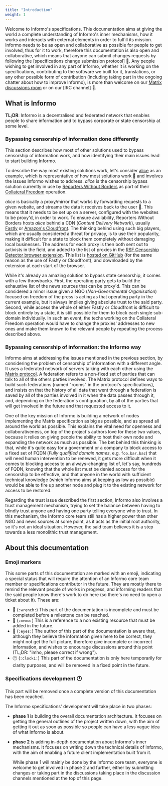 ```yaml
---
title: "Introduction"
weight: 1
---
```


Welcome to Informo's specifications. This documentation aims at giving the world a complete understanding of Informo's inner mechanisms, how it works and interacts with external elements in order to fulfill its mission. Informo needs to be as open and collaborative as possible for people to get involved, thus for it to work, therefore this documentation is also open and collaborative, which means that anyone can submit changes requests by following the [specifications change submission protocol] 📝. Any people wishing to get involved in any part of Informo, whether it is working on the specifications, contributing to the software we built for it, translations, or any other possible form of contribution (including taking part in the ongoing chatter about how to improve Informo), is more than welcome on our [Matrix discussions room](https://matrix.to/#/!LppXGlMuWgaYNuljUr:weu.informo.network) or on our [IRC channel] 📝.

## What is Informo

**TL;DR**: Informo is a decentralised and federated network that enables people to share information and to bypass corporate or state censorship at some level.

### Bypassing censorship of information done differently

This section describes how most of other solutions used to bypass censorship of information work, and how identifying their main issues lead to start building Informo.

To describe the way most existing solutions work, let's consider [alice](https://github.com/NInfolab/alice) as an example, which is representative of how most solutions work 👀 and involves the issues Informo wishes to address. *alice* is the censorship bypass solution currently in use by [Reporters Without Borders](https://rsf.org/en/) as part of their [Collateral Freedom](https://rsf.org/en/collateral-freedom) operation.

*alice* is basically a proxy/mirror that works by forwarding requests to a given website, and streams the data it receives back to the user 👀. This means that it needs to be set up on a server, configured with the websites to be proxy'd, in order to work. To ensure availability, Reporters Without Borders hosts *alice* behind a CDN (*Content Delivery Network*), usually [Fastly](https://www.fastly.com/) or [Amazon's Cloudfront](https://aws.amazon.com/fr/cloudfront/). The thinking behind using such big players, which are usually considered a threat for privacy, is to use their popularity, making it difficult for a state to block them completely without damaging local businesses. The address for each proxy is then both sent out to activists in the field, and added to the list of proxies in the [RSF Censorship Detector browser extension](https://addons.mozilla.org/en-US/firefox/addon/rsf-censorship-detector/). This list is [hosted on GitHub](https://github.com/RSF-RWB/collateralfreedom/blob/master/sites.json) (for the same reason as the use of Fastly or Cloudfront), and downloaded by the extension at each start of the browser.

While it's already an amazing solution to bypass state censorship, it comes with a few throwbacks. First, the operating party gets to build the exhaustive list of the news sources that can be proxy'd. This can be considered a minor issue given a NGO (*Non-Governmental Organisation*) focused on freedom of the press is acting as that operating party in the current example, but it always implies giving absolute trust to the said party. Second, while access the whole of either Fastly or Cloudfront is difficult to block entirely by a state, it is still possible for them to block each single sub-domain individually. In such an event, the techs working on the Collateral Freedom operation would have to change the proxies' addresses to new ones and make them known to the relevant people by repeating the process described above.

### Bypassing censorship of information: the Informo way

Informo aims at addressing the issues mentioned in the previous section, by considering the problem of censorship of information with a different angle. It uses a federated network of servers talking with each other using the [Matrix protocol](https://matrix.org/). A federation refers to a non-fixed set of parties that can talk to all of the others parties involved. The Matrix protocol defines ways to build such federations (named "rooms" in the protocol's specifications), and insists on that the history of all data that went through a federation is saved by all of the parties involved in it when the data passes through it, and, depending on the federation's configuration, by all of the parties that will get involved in the future and that requested access to it.

One of the key mission of Informo is building a network of nodes implementing the Matrix specification as big as possible, and as spread all around the world as possible. This explains the vital need for openness and collaborativeness, on top of the project's authors love for these two values, because it relies on giving people the ability to host their own node and expanding the network as much as possible. The bet behind this thinking is that, while it's quite easy for a government or a company to block access to a fixed set of FQDN (*Fully qualified domain names*, e.g. `foo.bar.baz`) that will need human intervention to be renewed, it gets more difficult when it comes to blocking access to an always-changing list of, let's say, hundreds of FQDN, knowing that the whole list must be denied access for the censorship to be effective, and that anyone in the world with sufficient technical knowledge (which Informo aims at keeping as low as possible) would be able to fire up another node and plug it to the existing network for access to be restored.

Regarding the trust issue described the first section, Informo also involves a trust management mechanism, trying to set the balance between having to blindly trust anyone and having one party telling everyone who to trust. In this mechanism, the Informo core team still has a higher power than other NGO and news sources at some point, as it acts as the initial root authority, so it's not an ideal situation. However, the said team believes it is a step towards a less monolithic trust management.

## About this documentation

### Emoji markers

This some parts of this documentation are marked with an emoji, indicating a special status that will require the attention of an Informo core team member or specifications contributor in the future. They are mostly there to remind the relevant people of works in progress, and informing readers that the said people know there's work to do here (so there's no need to open a ticket about it). These are:

* 🔧 (`:wrench:`) This part of the documentation is incomplete and must be completed before a milestone can be reached.
* 📝 (`:memo:`) This is a reference to a non existing resource that must be added in the future.
* 👀 (`:eyes:`) The author of this part of the documentation is aware that, although they believe the information given here to be correct, they might not get the full picture, therefore give incomplete or incorrect information, and wishes to encourage discussions around this point (TL;DR: "imho, please correct if wrong").
* 🕐 (`:clock1:`) This part of the documentation is only here temporarily for clarity purposes, and will be removed in a fixed point in the future.

### Specifications development 🕐

This part will be removed once a complete version of this documentation has been reached.

The Informo specifications' development will take place in two phases:

* **phase 1** is building the overall documentation architecture. It focuses on getting the general outlines of the project written down, with the aim of getting it out as soon as possible so people can have a less vague idea of what Informo is about.
* **phase 2** is adding in-depth documentation about Informo's inner mechanisms. It focuses on writing down the technical details of Informo, with the aim of enabling a future client implementation built from it.

  While phase 1 will mainly be done by the Informo core team, everyone is welcome to get involved in phase 2 and further, either by submitting changes or taking part in the discussions taking place in the discussion channels mentioned at the top of this page.
